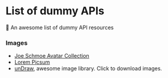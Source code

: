 # List of dummy APIs
🧷 An awesome list of dummy API resources


### Images

- [Joe Schmoe Avatar Collection](https://joeschmoe.io)
- [Lorem Picsum](https://picsum.photos)
- [unDraw](https://undraw.co/), awesome image library. Click to download images.

